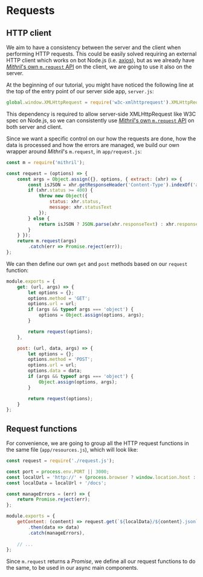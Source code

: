 # Requests

## HTTP client

We aim to have a consistency between the server and the client when performing HTTP requests. This could be easily 
solved requiring an external HTTP client which works on bot Node.js (i.e. [axios](https://github.com/mzabriskie/axios)), 
but as we already have [*Mithril*'s own `m.request` API](http://mithril.js.org/request.html) on the client, we are going 
to use it also on the server.

At the beginning of our tutorial, you might have noticed the following line at the top of the entry point of our server 
side app, `server.js`:

```javascript
global.window.XMLHttpRequest = require('w3c-xmlhttprequest').XMLHttpRequest;
```

This dependency is required to allow server-side XMLHttpRequest like W3C spec on Node.js, so we can consistently use 
[*Mithril*'s own `m.request` API](http://mithril.js.org/request.html) on both server and client.

Since we want a specific control on our how the requests are done, how the data is processed and how the errors are 
managed, we build our own wrapper around *Mithril*'s `m.request`, in `app/request.js`:

```javascript
const m = require('mithril');

const request = (options) => {
    const args = Object.assign({}, options, { extract: (xhr) => {
        const isJSON = xhr.getResponseHeader('Content-Type').indexOf('application/json') !== -1;
        if (xhr.status >= 400) {
            throw new Object({
                status: xhr.status,
                message: xhr.statusText
            });
        } else {
            return isJSON ? JSON.parse(xhr.responseText) : xhr.responseText;
        }
    } });
    return m.request(args)
        .catch(err => Promise.reject(err));
};
```

We can then define our own `get` and `post` methods based on our `request` function:

```javascript
module.exports = {
    get: (url, args) => {
        let options = {};
        options.method = 'GET';
        options.url = url;
        if (args && typeof args === 'object') {
            options = Object.assign(options, args);
        }

        return request(options);
    },

    post: (url, data, args) => {
        let options = {};
        options.method = 'POST';
        options.url = url;
        options.data = data;
        if (args && typeof args === 'object') {
            Object.assign(options, args);
        }

        return request(options);
    }
};
```


## Request functions

For convenience, we are going to group all the HTTP request functions in the same file (`app/resources.js`), which will 
look like:

```javascript
const request = require('./request.js');

const port = process.env.PORT || 3000;
const localUrl = 'http://' + (process.browser ? window.location.host : '127.0.0.1:' + port);
const localData = localUrl + '/docs';

const manageErrors = (err) => {
    return Promise.reject(err);
};

module.exports = {
    getContent: (content) => request.get(`${localData}/${content}.json`)
        .then(data => data)
        .catch(manageErrors),
        
    // ...
};
```

Since `m.request` returns a *Promise*, we define all our request functions to do the same, to be used in our async main
components.